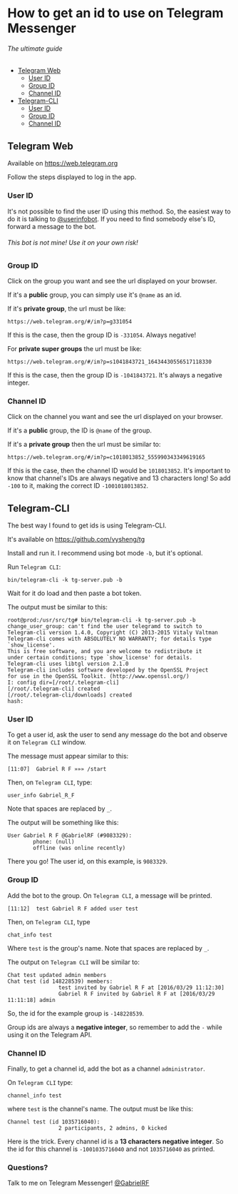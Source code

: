 # How to get an id to use on Telegram Messenger

###### The ultimate guide

* [Telegram Web](#telegram-web)
  * [User ID](#user-id)
  * [Group ID](#group-id)
  * [Channel ID](#channel-id)
* [Telegram-CLI](#telegram-cli)
  * [User ID](#user-id)
  * [Group ID](#group-id)
  * [Channel ID](#channel-id)

## Telegram Web

Available on https://web.telegram.org

Follow the steps displayed to log in the app.

### User ID

It's not possible to find the user ID using this method. So, the easiest way to do it is talking to [@userinfobot](https://telegram.me/userinfobot). If you need to find somebody else's ID, forward a message to the bot.

###### _This bot is not mine! Use it on your own risk!_

### Group ID

Click on the group you want and see the url displayed on your browser.

If it's a __public__ group, you can simply use it's `@name` as an id.

If it's __private group__, the url must be like:
```
https://web.telegram.org/#/im?p=g331054
```
If this is the case, then the group ID is `-331054`. Always negative!

For __private super groups__ the url must be like:
```
https://web.telegram.org/#/im?p=s1041843721_16434430556517118330
```
If this is the case, then the group ID is `-1041843721`. It's always a negative integer.


### Channel ID

Click on the channel you want and see the url displayed on your browser.

If it's a __public__ group, the ID is `@name` of the group.

If it's a __private group__ then the url must be similar to:
```
https://web.telegram.org/#/im?p=c1018013852_555990343349619165
```

If this is the case, then the channel ID would be `1018013852`. It's important to know that channel's IDs are always negative and 13 characters long! So add `-100` to it, making the correct ID `-1001018013852`.

## Telegram-CLI

The best way I found to get ids is using Telegram-CLI. 

It's available on https://github.com/vysheng/tg 

Install and run it. I recommend using bot mode `-b`, but it's optional.

Run `Telegram CLI`:

```
bin/telegram-cli -k tg-server.pub -b
```

Wait for it do load and then paste a bot token.

The output must be similar to this:

```
root@prod:/usr/src/tg# bin/telegram-cli -k tg-server.pub -b
change_user_group: can't find the user telegramd to switch to
Telegram-cli version 1.4.0, Copyright (C) 2013-2015 Vitaly Valtman
Telegram-cli comes with ABSOLUTELY NO WARRANTY; for details type `show_license'.
This is free software, and you are welcome to redistribute it
under certain conditions; type `show_license' for details.
Telegram-cli uses libtgl version 2.1.0
Telegram-cli includes software developed by the OpenSSL Project
for use in the OpenSSL Toolkit. (http://www.openssl.org/)
I: config dir=[/root/.telegram-cli]
[/root/.telegram-cli] created
[/root/.telegram-cli/downloads] created
hash: 
```

### User ID

To get a user id, ask the user to send any message do the bot and observe it on `Telegram CLI` window.

The message must appear similar to this:

```
[11:07]  Gabriel R F »»» /start
```

Then, on `Telegram CLI`, type:

```
user_info Gabriel_R_F
```

Note that spaces are replaced by `_`.

The output will be something like this:

```
User Gabriel R F @GabrielRF (#9083329):
        phone: (null)
        offline (was online recently)
```

There you go! The user id, on this example, is `9083329`.

### Group ID

Add the bot to the group. On `Telegram CLI`, a message will be printed.

```
[11:12]  test Gabriel R F added user test
```

Then, on `Telegram CLI`, type

```
chat_info test
```

Where `test` is the group's name. Note that spaces are replaced by `_`.

The output on `Telegram CLI` will be similar to:

```
Chat test updated admin members
Chat test (id 148228539) members:
                test invited by Gabriel R F at [2016/03/29 11:12:30]
                Gabriel R F invited by Gabriel R F at [2016/03/29 11:11:18] admin
```

So, the id for the example group is `-148228539`. 

Group ids are always a __negative integer__, so remember to add the `-` while using it on the Telegram API.

### Channel ID

Finally, to get a channel id, add the bot as a channel `administrator`.

On `Telegram CLI` type:

```
channel_info test
```

where `test` is the channel's name. The output must be like this:

```
Channel test (id 1035716040):
                2 participants, 2 admins, 0 kicked
```

Here is the trick. Every channel id is a __13 characters negative integer__. So the id for this channel is `-1001035716040` and not `1035716040` as printed.

### Questions?

Talk to me on Telegram Messenger! [@GabrielRF](http://telegram.me/GabrielRF)
